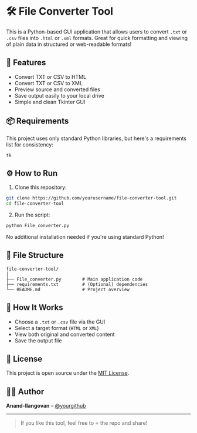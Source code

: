 # 🛠️ File Converter Tool

This is a Python-based GUI application that allows users to convert `.txt` or `.csv` files into `.html` or `.xml` formats. Great for quick formatting and viewing of plain data in structured or web-readable formats!

## 🚀 Features

- Convert TXT or CSV to HTML
- Convert TXT or CSV to XML
- Preview source and converted files
- Save output easily to your local drive
- Simple and clean Tkinter GUI



## 📦 Requirements

This project uses only standard Python libraries, but here's a requirements list for consistency:

```
tk
```


## ⚙️ How to Run

1. Clone this repository:
```bash
git clone https://github.com/yourusername/file-converter-tool.git
cd file-converter-tool
```

2. Run the script:
```bash
python File_converter.py
```

No additional installation needed if you're using standard Python!

## 📁 File Structure

```
file-converter-tool/
│
├── File_converter.py        # Main application code
├── requirements.txt         # (Optional) dependencies
└── README.md                # Project overview
```

## 🧠 How It Works

- Choose a `.txt` or `.csv` file via the GUI
- Select a target format (`HTML` or `XML`)
- View both original and converted content
- Save the output file

## 📝 License

This project is open source under the [MIT License](LICENSE).

## 🙋‍♂️ Author

**Anand-Ilangovan** – [@yourgithub](https://github.com/Anand-Ilangovan)

---

> If you like this tool, feel free to ⭐ the repo and share!
